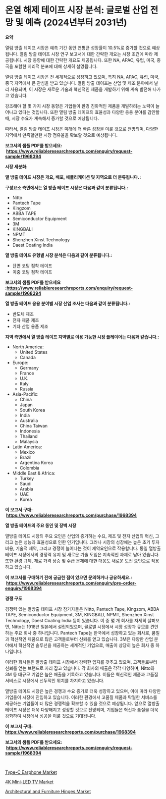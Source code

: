 <p><h1>온열 해제 테이프 시장 분석: 글로벌 산업 전망 및 예측 (2024년부터 2031년)</h1></p><p><strong>요약</strong></p>
<p><p>열림 방출 테이프 시장은 예측 기간 동안 연평균 성장률이 10.5%로 증가할 것으로 예상됩니다. 열림 방출 테이프 시장 연구 보고서에 대한 간략한 개요는 시장 조건에 따라 제공됩니다. 시장 동향에 대한 간략한 개요도 제공됩니다. 또한 NA, APAC, 유럽, 미국, 중국을 포함한 지리적 분포에 대해 상세히 설명됩니다.</p><p>열림 방출 테이프 시장은 전 세계적으로 성장하고 있으며, 특히 NA, APAC, 유럽, 미국, 중국 지역에서 큰 관심을 받고 있습니다. 열림 방출 테이프는 산업 및 제조 분야에서 널리 사용되며, 이 시장은 새로운 기술과 혁신적인 제품을 개발하기 위해 계속 발전해 나가고 있습니다. </p><p>강조해야 할 몇 가지 시장 동향은 기업들이 환경 친화적인 제품을 개발하려는 노력이 늘어나고 있다는 것입니다. 또한 열림 방출 테이프의 효율성과 다양한 응용 분야를 감안할 때, 시장 수요가 계속해서 증가할 것으로 예상됩니다.</p><p>따라서, 열림 방출 테이프 시장은 미래에 더 빠른 성장을 이룰 것으로 전망되며, 다양한 지역에서 만족할만한 시장 점유율을 확보할 것으로 예상됩니다.</p></p>
<p><strong>보고서의 샘플 PDF를 받으세요: &nbsp;<a href="https://www.reliableresearchreports.com/enquiry/request-sample/1968394">https://www.reliableresearchreports.com/enquiry/request-sample/1968394</a></strong></p>
<p><strong>시장 세분화:</strong></p>
<p><strong> 열 방출 테이프 시장은 개요, 배포, 애플리케이션 및 지역으로 더 분류됩니다. :</strong></p>
<p><strong>구성요소 측면에서는 열 방출 테이프 시장은 다음과 같이 분류됩니다.:</strong></p>
<p><ul><li>Nitto</li><li>Pantech Tape</li><li>Kingzom</li><li>ABBA TAPE</li><li>Semiconductor Equipment</li><li>3M</li><li>KINGBALI</li><li>NPMT</li><li>Shenzhen Xinst Technology</li><li>Daest Coating India</li></ul></p>
<p><strong> 열 방출 테이프 유형별 시장 분석은 다음과 같이 분류됩니다.:</strong></p>
<p><ul><li>단면 코팅 점착 테이프</li><li>이중 코팅 점착 테이프</li></ul></p>
<p><strong>보고서의 샘플 PDF를 받으세요 :<a href="https://www.reliableresearchreports.com/enquiry/request-sample/1968394">https://www.reliableresearchreports.com/enquiry/request-sample/1968394</a></strong></p>
<p><strong> 열 방출 테이프 응용 분야별 시장 산업 조사는 다음과 같이 분류됩니다.:</strong></p>
<p><ul><li>반도체 제조</li><li>전자 제품 제조</li><li>기타 산업 용품 제조</li></ul></p>
<p><strong>지역 측면에서 열 방출 테이프 지역별로 이용 가능한 시장 플레이어는 다음과 같습니다.:</strong></p>
<p><ul>
    <li>
        North America:
        <ul>
            <li>United States</li>
            <li>Canada</li>
        </ul>
    </li>
    <li>
        Europe:
        <ul>
            <li>Germany</li>
            <li>France</li>
            <li>U.K.</li>
            <li>Italy</li>
            <li>Russia</li>
        </ul>
    </li>
    <li>
        Asia-Pacific:
        <ul>
            <li>China</li>
            <li>Japan</li>
            <li>South Korea</li>
            <li>India</li>
            <li>Australia</li>
            <li>China Taiwan</li>
            <li>Indonesia</li>
            <li>Thailand</li>
            <li>Malaysia</li>
        </ul>
    </li>
    <li>
        Latin America:
        <ul>
            <li>Mexico</li>
            <li>Brazil</li>
            <li>Argentina Korea</li>
            <li>Colombia</li>
        </ul>
    </li>
    <li>
        Middle East & Africa:
        <ul>
            <li>Turkey</li>
            <li>Saudi</li>
            <li>Arabia</li>
            <li>UAE</li>
            <li>Korea</li>
        </ul>
    </li>
    </ul></p>
<p><strong>이 보고서 구매: &nbsp;<a href="https://www.reliableresearchreports.com/purchase/1968394">https://www.reliableresearchreports.com/purchase/1968394</a></strong></p>
<p><strong>열 방출 테이프의 주요 동인 및 장벽 시장</strong></p>
<p><p>열방출 테이프 시장의 주요 요인은 산업의 증가하는 수요, 제조 및 전자 산업의 혁신, 그리고 높은 성능과 효율성으로 인한 인기입니다. 그러나 시장의 성장에는 높은 초기 투자 비용, 기술적 제약, 그리고 경쟁이 늘어나는 것이 제약요인으로 작용합니다. 동일 열방출 테이프 시장에서의 경쟁력 유지 및 새로운 기술 도입은 지속적인 과제로 남아 있습니다. 또한 환경 규제, 재료 가격 상승 및 수급 문제에 대한 대응도 새로운 도전 요인으로 작용하고 있습니다.</p></p>
<p><strong>이 보고서를 구매하기 전에 궁금한 점이 있으면 문의하거나 공유하세요.: &nbsp;<a href="https://www.reliableresearchreports.com/enquiry/pre-order-enquiry/1968394">https://www.reliableresearchreports.com/enquiry/pre-order-enquiry/1968394</a></strong></p>
<p><strong>경쟁 구도</strong></p>
<p><p>경쟁력 있는 열방출 테이프 시장 참가자들은 Nitto, Pantech Tape, Kingzom, ABBA TAPE, Semiconductor Equipment, 3M, KINGBALI, NPMT, Shenzhen Xinst Technology, Daest Coating India 등이 있습니다. 이 중 몇 개 회사를 자세히 살펴보면, Nitto는 1918년 일본에서 설립되었으며, 글로벌 시장에서 시장 성장과 규모를 견인하는 주요 회사 중 하나입니다. Pantech Tape는 한국에서 성장하고 있는 회사로, 품질과 혁신적인 제품으로 많은 고객들로부터 신뢰를 얻고 있습니다. 3M은 다양한 산업 분야에서 혁신적인 솔루션을 제공하는 세계적인 기업으로, 매출이 상당히 높은 회사 중 하나입니다.</p><p>이러한 회사들은 열방출 테이프 시장에서 강력한 입지를 갖추고 있으며, 고객들로부터 신뢰를 얻는 브랜드로 자리 잡고 있습니다. 각 회사의 매출은 각각 다양하며, Nitto와 3M 등 대규모 기업은 높은 매출을 기록하고 있습니다. 이들은 혁신적인 제품과 고품질 서비스로 시장에서 선두적인 위치를 차지하고 있습니다.</p><p>열방출 테이프 시장은 높은 경쟁과 수요 증가로 더욱 성장하고 있으며, 이에 따라 다양한 기업들이 시장에 진입하고 있습니다. 이러한 환경에서 고품질 제품과 탁월한 서비스를 제공하는 기업들이 더 많은 경쟁력을 확보할 수 있을 것으로 예상됩니다. 앞으로 열방출 테이프 시장은 더욱 다양해지고 성장할 것으로 전망되며, 기업들은 혁신과 품질을 더욱 강화하여 시장에서 성공을 이룰 것으로 기대됩니다.</p></p>
<p><strong>이 보고서 구매: &nbsp; <a href="https://www.reliableresearchreports.com/purchase/1968394">https://www.reliableresearchreports.com/purchase/1968394</a></strong></p>
<p><strong>보고서의 샘플 PDF를 받으세요: &nbsp;<a href="https://www.reliableresearchreports.com/enquiry/request-sample/1968394">https://www.reliableresearchreports.com/enquiry/request-sample/1968394</a></strong><strong></strong></p>
<p>&nbsp;</p>
<p><p><a href="https://github.com/jerrycopelandthomaswsqd8q/Market-Research-Report-List-2/blob/main/type-c-earphone-market.md">Type-C Earphone Market</a></p><p><a href="https://github.com/brenzgnarento/Market-Research-Report-List-1/blob/main/4k-mini-led-tv-market.md">4K Mini-LED TV Market</a></p><p><a href="https://github.com/yoshih12/Market-Research-Report-List-2/blob/main/architectural-and-furniture-hinges-market.md">Architectural and Furniture Hinges Market</a></p></p>